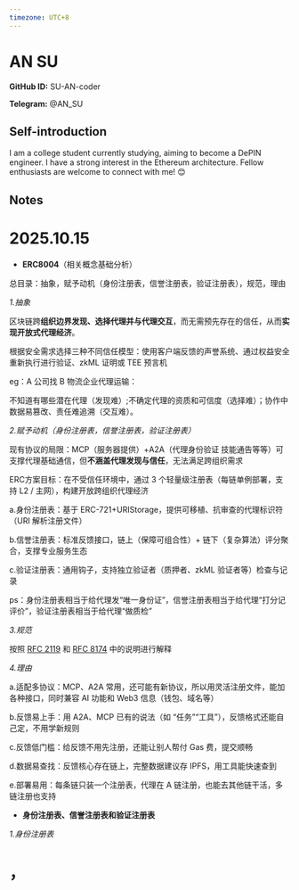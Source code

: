 ```yaml
---
timezone: UTC+8
---
```


# AN SU

**GitHub ID:** SU-AN-coder

**Telegram:** @AN_SU

## Self-introduction

I am a college student currently studying, aiming to become a DePIN engineer. I have a strong interest in the Ethereum architecture. Fellow enthusiasts are welcome to connect with me! 😊

## Notes
<!-- Content_START -->
# 2025.10.15
<!-- DAILY_CHECKIN_2025-10-15_START -->
-   **ERC8004**（相关概念基础分析）
    

总目录：抽象，赋予动机（身份注册表，信誉注册表，验证注册表），规范，理由

_1.抽象_

区块链跨**组织边界发现、选择代理并与代理交互**，而无需预先存在的信任，从而**实现开放式代理经济**。

根据安全需求选择三种不同信任模型：使用客户端反馈的声誉系统、通过权益安全重新执行进行验证、zkML 证明或 TEE 预言机

eg：A 公司找 B 物流企业代理运输：

不知道有哪些潜在代理（发现难）;不确定代理的资质和可信度（选择难）；协作中数据易篡改、责任难追溯（交互难）。

_2.赋予动机（身份注册表，信誉注册表，验证注册表）_

现有协议的局限：MCP（服务器提供）+A2A（代理身份验证 技能通告等等）可支撑代理基础通信，但**不涵盖代理发现与信任**，无法满足跨组织需求

ERC方案目标：在不受信任环境中，通过 3 个轻量级注册表（每链单例部署，支持 L2 / 主网），构建开放跨组织代理经济

a.身份注册表：基于 ERC-721+URIStorage，提供可移植、抗审查的代理标识符（URI 解析注册文件）

b.信誉注册表：标准反馈接口，链上（保障可组合性）+ 链下（复杂算法）评分聚合，支撑专业服务生态

c.验证注册表：通用钩子，支持独立验证者（质押者、zkML 验证者等）检查与记录

ps：身份注册表相当于给代理发“唯一身份证”，信誉注册表相当于给代理“打分记评价”，验证注册表相当于给代理“做质检”

_3.规范_

按照 [RFC 2119](https://www.rfc-editor.org/rfc/rfc2119) 和 [RFC 8174](https://www.rfc-editor.org/rfc/rfc8174) 中的说明进行解释

_4.理由_

a.适配多协议：MCP、A2A 常用，还可能有新协议，所以用灵活注册文件，能加各种接口，同时兼容 AI 功能和 Web3 信息（钱包、域名等）

b.反馈易上手：用 A2A、MCP 已有的说法（如 “任务”“工具”），反馈格式还能自己定，不用学新规则

c.反馈低门槛：给反馈不用先注册，还能让别人帮付 Gas 费，提交顺畅

d.数据易查找：反馈核心存在链上，完整数据建议存 IPFS，用工具能快速查到

e.部署易用：每条链只装一个注册表，代理在 A 链注册，也能去其他链干活，多链注册也支持

-   **身份注册表、信誉注册表和验证注册表**
    

_1.身份注册表_

# ，
<!-- DAILY_CHECKIN_2025-10-15_END -->
<!-- Content_END -->
